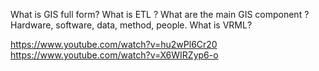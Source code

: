 What is GIS full form?
What is ETL ?
What are the main GIS component ? Hardware, software, data, method, people.
What is VRML?

https://www.youtube.com/watch?v=hu2wPl6Cr20
https://www.youtube.com/watch?v=X6WIRZyp6-o